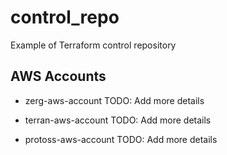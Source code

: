 # control_repo
Example of Terraform control repository

## AWS Accounts

* zerg-aws-account
TODO: Add more details

* terran-aws-account
TODO: Add more details

* protoss-aws-account
TODO: Add more details
